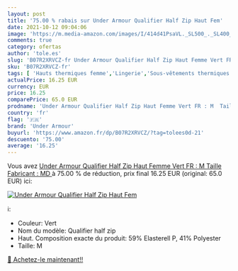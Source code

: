 ```yaml
---
layout: post
title: '75.00 % rabais sur Under Armour Qualifier Half Zip Haut Fem'
date: 2021-10-12 09:04:06
image: 'https://m.media-amazon.com/images/I/414d41PsaVL._SL500_._SL400_.jpg'
comments: true
category: ofertas
author: 'tole.es'
slug: 'B07R2XRVCZ-fr Under Armour Qualifier Half Zip Haut Femme Vert FR : M...'
sku: 'B07R2XRVCZ-fr'
tags: [ 'Hauts thermiques femme','Lingerie','Sous-vêtements thermiques femme','Tenues de nuit, lingerie et sous-vêtements pour femme','Vêtements','Vêtements femme','under armour', ]
actualPrice: 16.25 EUR
currency: EUR
price: 16.25
comparePrice: 65.0 EUR
prodname: 'Under Armour Qualifier Half Zip Haut Femme Vert FR : M  Taille Fabricant : MD '
country: 'fr'
flag: '🇫🇷'
brand: 'Under Armour'
buyurl: 'https://www.amazon.fr/dp/B07R2XRVCZ/?tag=tolees0d-21'
descuento: '75.00'
average: '16.25'
---
```


Vous avez [Under Armour Qualifier Half Zip Haut Femme Vert FR : M  Taille Fabricant : MD ](https://www.amazon.fr/dp/B07R2XRVCZ/?tag=tolees0d-21)  à  75.00 % de réduction, prix final  16.25 EUR (original: 65.0 EUR) ici:

[![Under Armour Qualifier Half Zip Haut Fem](https://m.media-amazon.com/images/I/414d41PsaVL._SL500_._SL400_.jpg)](https://www.amazon.fr/dp/B07R2XRVCZ/?tag=tolees0d-21)

ℹ️:

- Couleur: Vert
- Nom du modèle: Qualifier half zip
- Haut. Composition exacte du produit: 59% Elasterell P, 41% Polyester
- Taille: M

[🛒 Achetez-le maintenant!!](https://www.amazon.fr/dp/B07R2XRVCZ/?tag=tolees0d-21)
